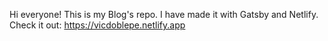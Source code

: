 Hi everyone! This is my Blog's repo. 
I have made it with Gatsby and Netlify.
Check it out: 
https://vicdoblepe.netlify.app

